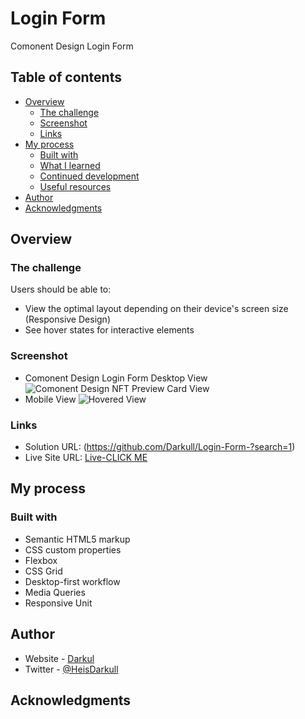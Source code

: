 # Login Form

Comonent Design Login Form

## Table of contents

- [Overview](#overview)
  - [The challenge](#the-challenge)
  - [Screenshot](#screenshot)
  - [Links](#links)
- [My process](#my-process)
  - [Built with](#built-with)
  - [What I learned](#what-i-learned)
  - [Continued development](#continued-development)
  - [Useful resources](#useful-resources)
- [Author](#author)
- [Acknowledgments](#acknowledgments)

## Overview

### The challenge

Users should be able to:

- View the optimal layout depending on their device's screen size (Responsive Design)
- See hover states for interactive elements

### Screenshot

- Comonent Design Login Form Desktop View
  ![Comonent Design NFT Preview Card View](https://i.imgur.com/3PbTTgR.png)
- Mobile View
  ![Hovered View](https://i.imgur.com/6pMlVWl.png)

### Links

- Solution URL: (https://github.com/Darkull/Login-Form-?search=1)
- Live Site URL: <a href="https://login-form-darkul.netlify.app//" target="_blank">Live-CLICK ME</a>

## My process

### Built with

- Semantic HTML5 markup
- CSS custom properties
- Flexbox
- CSS Grid
- Desktop-first workflow
- Media Queries
- Responsive Unit

## Author

- Website - [Darkul](https://github.com/Darkull)
- Twitter - [@HeisDarkull](https://twitter.com/HeisDarkull)

## Acknowledgments
